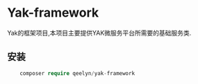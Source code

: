 Yak-framework
======

Yak的框架项目,本项目主要提供YAK微服务平台所需要的基础服务类.

安装
-----

```php
    composer require qeelyn/yak-framework
```